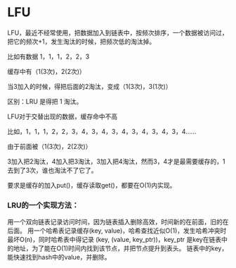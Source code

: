 # LFU

LFU，最近不经常使用，把数据加入到链表中，按频次排序，一个数据被访问过，把它的频次+1，发生淘汰的时候，把频次低的淘汰掉。

比如有数据 1，1，1，2，2，3

缓存中有（1(3次)，2(2次)）

当3加入的时候，得把后面的2淘汰，变成（1(3次)，3(1次)）

区别：LRU 是得把 1 淘汰。

LFU对于交替出现的数据，缓存命中不高

比如，1，1，1，2，2，3，4，3，4，3，4，3，4，3，4，3，4......

由于前面被（1(3次)，2(2次)）

3加入把2淘汰，4加入把3淘汰，3加入把4淘汰，然而3，4才是最需要缓存的，1去到了3次，谁也淘汰不了它了。

要求是缓存的加入put()，缓存读取get()，都要在O(1)内实现。

### LRU的一个实现方法：
用一个双向链表记录访问时间，因为链表插入删除高效，时间新的在前面，旧的在后面。
用一个哈希表记录缓存(key, value)，哈希查找近似O(1)，发生哈希冲突时最坏O(n)，同时哈希表中得记录 (key, (value, key_ptr))，key_ptr 是key在链表中的地址，为了能在O(1)时间内找到该节点，并把节点提升到表头。
链表中的key，能快速找到hash中的value，并删除。


